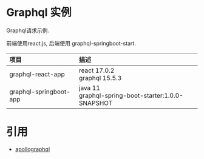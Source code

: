 
# Graphql 实例 

Graphql请求示例.

前端使用react.js, 后端使用 graphql-springboot-start.

|项目|描述|
|:--- |:--- |
| graphql-react-app     | react 17.0.2<br/> graphql 15.5.3 |
| graphql-springboot-app| java 11 <br /> graphql-spring-boot-starter:1.0.0-SNAPSHOT |


# 引用

* [apollographql](https://www.apollographql.com/docs/react/data/mutations/)

